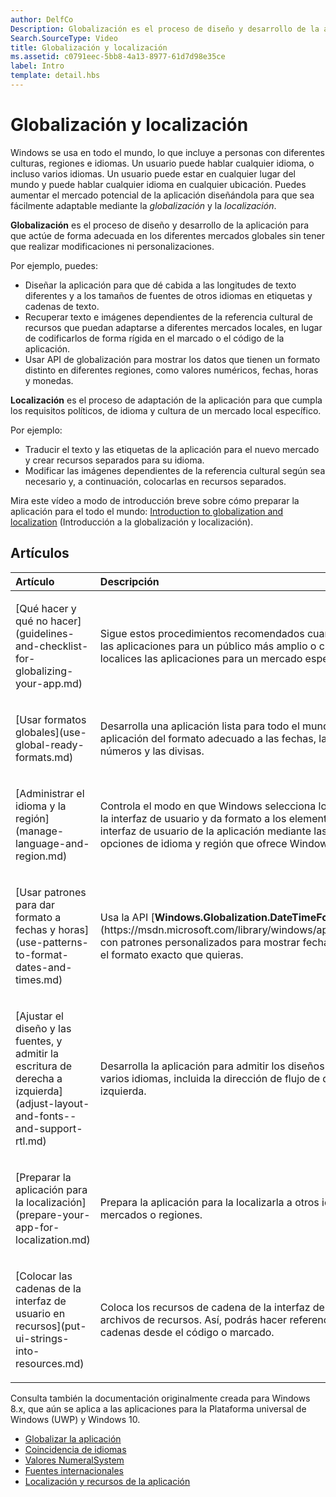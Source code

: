 ```yaml
---
author: DelfCo
Description: Globalización es el proceso de diseño y desarrollo de la aplicación para que actúe de forma adecuada en los diferentes mercados globales sin tener que realizar modificaciones ni personalizaciones.
Search.SourceType: Video
title: Globalización y localización
ms.assetid: c0791eec-5bb8-4a13-8977-61d7d98e35ce
label: Intro
template: detail.hbs
---
```


# Globalización y localización




Windows se usa en todo el mundo, lo que incluye a personas con diferentes culturas, regiones e idiomas. Un usuario puede hablar cualquier idioma, o incluso varios idiomas. Un usuario puede estar en cualquier lugar del mundo y puede hablar cualquier idioma en cualquier ubicación. Puedes aumentar el mercado potencial de la aplicación diseñándola para que sea fácilmente adaptable mediante la *globalización* y la *localización*.

**Globalización** es el proceso de diseño y desarrollo de la aplicación para que actúe de forma adecuada en los diferentes mercados globales sin tener que realizar modificaciones ni personalizaciones.

Por ejemplo, puedes:

-   Diseñar la aplicación para que dé cabida a las longitudes de texto diferentes y a los tamaños de fuentes de otros idiomas en etiquetas y cadenas de texto.
-   Recuperar texto e imágenes dependientes de la referencia cultural de recursos que puedan adaptarse a diferentes mercados locales, en lugar de codificarlos de forma rígida en el marcado o el código de la aplicación.
-   Usar API de globalización para mostrar los datos que tienen un formato distinto en diferentes regiones, como valores numéricos, fechas, horas y monedas.

**Localización** es el proceso de adaptación de la aplicación para que cumpla los requisitos políticos, de idioma y cultura de un mercado local específico.

Por ejemplo:

-   Traducir el texto y las etiquetas de la aplicación para el nuevo mercado y crear recursos separados para su idioma.
-   Modificar las imágenes dependientes de la referencia cultural según sea necesario y, a continuación, colocarlas en recursos separados.

Mira este vídeo a modo de introducción breve sobre cómo preparar la aplicación para el todo el mundo: [Introduction to globalization and localization](https://channel9.msdn.com/Blogs/One-Dev-Minute/Introduction-to-globalization-and-localization) (Introducción a la globalización y localización).

## Artículos
<table>
<colgroup>
<col width="50%" />
<col width="50%" />
</colgroup>
<thead>
<tr class="header">
<th align="left">Artículo</th>
<th align="left">Descripción</th>
</tr>
</thead>
<tbody>
<tr class="odd">
<td align="left"><p>[Qué hacer y qué no hacer](guidelines-and-checklist-for-globalizing-your-app.md)</p></td>
<td align="left"><p>Sigue estos procedimientos recomendados cuando globalices las aplicaciones para un público más amplio o cuando localices las aplicaciones para un mercado específico.</p></td>
</tr>
<tr class="odd">
<td align="left"><p>[Usar formatos globales](use-global-ready-formats.md)</p></td>
<td align="left"><p>Desarrolla una aplicación lista para todo el mundo mediante la aplicación del formato adecuado a las fechas, las horas, los números y las divisas.</p></td>
</tr>
<tr class="even">
<td align="left"><p>[Administrar el idioma y la región](manage-language-and-region.md)</p></td>
<td align="left"><p>Controla el modo en que Windows selecciona los recursos de la interfaz de usuario y da formato a los elementos de la interfaz de usuario de la aplicación mediante las diversas opciones de idioma y región que ofrece Windows.</p></td>
</tr>
<tr class="odd">
<td align="left"><p>[Usar patrones para dar formato a fechas y horas](use-patterns-to-format-dates-and-times.md)</p></td>
<td align="left"><p>Usa la API [<strong>Windows.Globalization.DateTimeFormatting</strong>](https://msdn.microsoft.com/library/windows/apps/br206859) con patrones personalizados para mostrar fechas y horas en el formato exacto que quieras.</p></td>
</tr>
<tr class="even">
<td align="left"><p>[Ajustar el diseño y las fuentes, y admitir la escritura de derecha a izquierda](adjust-layout-and-fonts--and-support-rtl.md)</p></td>
<td align="left"><p>Desarrolla la aplicación para admitir los diseños y fuentes de varios idiomas, incluida la dirección de flujo de derecha a izquierda.</p></td>
</tr>
<tr class="odd">
<td align="left"><p>[Preparar la aplicación para la localización](prepare-your-app-for-localization.md)</p></td>
<td align="left"><p>Prepara la aplicación para la localizarla a otros idiomas, mercados o regiones.</p></td>
</tr>
<tr class="even">
<td align="left"><p>[Colocar las cadenas de la interfaz de usuario en recursos](put-ui-strings-into-resources.md)</p></td>
<td align="left"><p>Coloca los recursos de cadena de la interfaz de usuario en archivos de recursos. Así, podrás hacer referencia a dichas cadenas desde el código o marcado.</p></td>
</tr>
</tbody>
</table>

 

Consulta también la documentación originalmente creada para Windows 8.x, que aún se aplica a las aplicaciones para la Plataforma universal de Windows (UWP) y Windows 10.

-   [Globalizar la aplicación](https://msdn.microsoft.com/library/windows/apps/xaml/hh965328)
-   [Coincidencia de idiomas](https://msdn.microsoft.com/library/windows/apps/xaml/jj673578.aspx)
-   [Valores NumeralSystem](https://msdn.microsoft.com/library/windows/apps/xaml/jj236471.aspx)
-   [Fuentes internacionales](https://msdn.microsoft.com/library/windows/apps/xaml/dn263115.aspx)
-   [Localización y recursos de la aplicación](https://msdn.microsoft.com/library/windows/apps/xaml/hh710212.aspx)

 

 





<!--HONumber=May16_HO2-->


